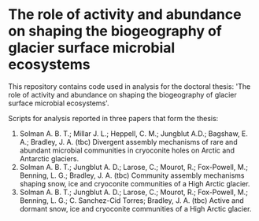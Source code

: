 # The role of activity and abundance on shaping the biogeography of glacier surface microbial ecosystems

This repository contains code used in analysis for the doctoral thesis: 'The role of activity and abundance on shaping the biogeography of glacier surface microbial ecosystems'. 

Scripts for analysis reported in three papers that form the thesis:

1. Solman A. B. T.; Millar J. L.; Heppell, C. M.; Jungblut A.D.; Bagshaw, E. A.; Bradley, J. A. (tbc) Divergent assembly mechanisms of rare and abundant microbial communities in cryoconite holes on Arctic and Antarctic glaciers.
2. Solman A. B. T.; Jungblut A. D.; Larose, C.; Mourot, R.; Fox-Powell, M.; Benning, L. G.; Bradley, J. A. (tbc) Community assembly mechanisms shaping snow, ice and cryoconite communities of a High Arctic glacier.
3. Solman A. B. T.; Jungblut A. D.; Larose, C.; Mourot, R.; Fox-Powell, M.; Benning, L. G.; C. Sanchez-Cid Torres; Bradley, J. A. (tbc) Active and dormant snow, ice and cryoconite communities of a High Arctic glacier. 








